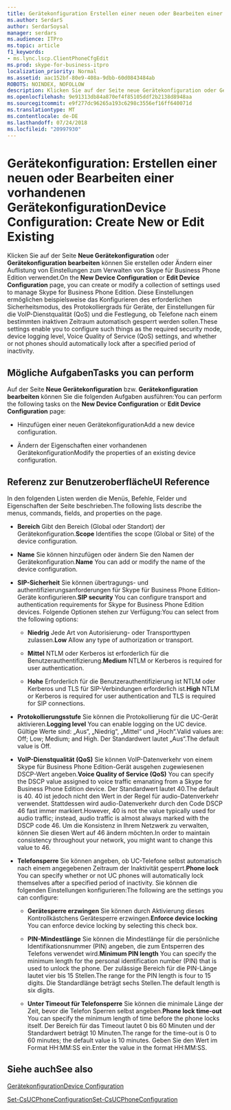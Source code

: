 ```yaml
---
title: Gerätekonfiguration Erstellen einer neuen oder Bearbeiten einer vorhandenen
ms.author: SerdarS
author: SerdarSoysal
manager: serdars
ms.audience: ITPro
ms.topic: article
f1_keywords:
- ms.lync.lscp.ClientPhoneCfgEdit
ms.prod: skype-for-business-itpro
localization_priority: Normal
ms.assetid: aac152bf-80e9-408a-9dbb-60d0843484ab
ROBOTS: NOINDEX, NOFOLLOW
description: Klicken Sie auf der Seite neue Gerätekonfiguration oder Gerätekonfiguration bearbeiten können Sie erstellen oder Ändern einer Auflistung von Einstellungen zum Verwalten von Skype für Business Phone Edition verwendet. Diese Einstellungen ermöglichen beispielsweise das Konfigurieren des erforderlichen Sicherheitsmodus, des Protokolliergrads für Geräte, der Einstellungen für die VoIP-Dienstqualität (QoS) und die Festlegung, ob Telefone nach einem bestimmten inaktiven Zeitraum automatisch gesperrt werden sollen.
ms.openlocfilehash: 9e91313db84a870ef4f85105ddf2b2138d8948aa
ms.sourcegitcommit: e9f277dc96265a193c6298c3556ef16ff640071d
ms.translationtype: MT
ms.contentlocale: de-DE
ms.lasthandoff: 07/24/2018
ms.locfileid: "20997930"
---
```

# <a name="device-configuration-create-new-or-edit-existing"></a><span data-ttu-id="b5df4-104">Gerätekonfiguration: Erstellen einer neuen oder Bearbeiten einer vorhandenen Gerätekonfiguration</span><span class="sxs-lookup"><span data-stu-id="b5df4-104">Device Configuration: Create New or Edit Existing</span></span>
 
<span data-ttu-id="b5df4-105">Klicken Sie auf der Seite **Neue Gerätekonfiguration** oder **Gerätekonfiguration bearbeiten** können Sie erstellen oder Ändern einer Auflistung von Einstellungen zum Verwalten von Skype für Business Phone Edition verwendet.</span><span class="sxs-lookup"><span data-stu-id="b5df4-105">On the **New Device Configuration** or **Edit Device Configuration** page, you can create or modify a collection of settings used to manage Skype for Business Phone Edition.</span></span> <span data-ttu-id="b5df4-106">Diese Einstellungen ermöglichen beispielsweise das Konfigurieren des erforderlichen Sicherheitsmodus, des Protokolliergrads für Geräte, der Einstellungen für die VoIP-Dienstqualität (QoS) und die Festlegung, ob Telefone nach einem bestimmten inaktiven Zeitraum automatisch gesperrt werden sollen.</span><span class="sxs-lookup"><span data-stu-id="b5df4-106">These settings enable you to configure such things as the required security mode, device logging level, Voice Quality of Service (QoS) settings, and whether or not phones should automatically lock after a specified period of inactivity.</span></span>
  
## <a name="tasks-you-can-perform"></a><span data-ttu-id="b5df4-107">Mögliche Aufgaben</span><span class="sxs-lookup"><span data-stu-id="b5df4-107">Tasks you can perform</span></span>

<span data-ttu-id="b5df4-108">Auf der Seite **Neue Gerätekonfiguration** bzw. **Gerätekonfiguration bearbeiten** können Sie die folgenden Aufgaben ausführen:</span><span class="sxs-lookup"><span data-stu-id="b5df4-108">You can perform the following tasks on the **New Device Configuration** or **Edit Device Configuration** page:</span></span>
  
- <span data-ttu-id="b5df4-109">Hinzufügen einer neuen Gerätekonfiguration</span><span class="sxs-lookup"><span data-stu-id="b5df4-109">Add a new device configuration.</span></span>
    
- <span data-ttu-id="b5df4-110">Ändern der Eigenschaften einer vorhandenen Gerätekonfiguration</span><span class="sxs-lookup"><span data-stu-id="b5df4-110">Modify the properties of an existing device configuration.</span></span>
    
## <a name="ui-reference"></a><span data-ttu-id="b5df4-111">Referenz zur Benutzeroberfläche</span><span class="sxs-lookup"><span data-stu-id="b5df4-111">UI Reference</span></span>

<span data-ttu-id="b5df4-112">In den folgenden Listen werden die Menüs, Befehle, Felder und Eigenschaften der Seite beschrieben.</span><span class="sxs-lookup"><span data-stu-id="b5df4-112">The following lists describe the menus, commands, fields, and properties on the page.</span></span>
  
- <span data-ttu-id="b5df4-113">**Bereich** Gibt den Bereich (Global oder Standort) der Gerätekonfiguration.</span><span class="sxs-lookup"><span data-stu-id="b5df4-113">**Scope** Identifies the scope (Global or Site) of the device configuration.</span></span>
    
- <span data-ttu-id="b5df4-114">**Name** Sie können hinzufügen oder ändern Sie den Namen der Gerätekonfiguration.</span><span class="sxs-lookup"><span data-stu-id="b5df4-114">**Name** You can add or modify the name of the device configuration.</span></span>
    
- <span data-ttu-id="b5df4-115">**SIP-Sicherheit** Sie können übertragungs- und authentifizierungsanforderungen für Skype für Business Phone Edition-Geräte konfigurieren.</span><span class="sxs-lookup"><span data-stu-id="b5df4-115">**SIP security** You can configure transport and authentication requirements for Skype for Business Phone Edition devices.</span></span> <span data-ttu-id="b5df4-116">Folgende Optionen stehen zur Verfügung:</span><span class="sxs-lookup"><span data-stu-id="b5df4-116">You can select from the following options:</span></span>
    
  - <span data-ttu-id="b5df4-117">**Niedrig** Jede Art von Autorisierung- oder Transporttypen zulassen.</span><span class="sxs-lookup"><span data-stu-id="b5df4-117">**Low** Allow any type of authorization or transport.</span></span>
    
  - <span data-ttu-id="b5df4-118">**Mittel** NTLM oder Kerberos ist erforderlich für die Benutzerauthentifizierung.</span><span class="sxs-lookup"><span data-stu-id="b5df4-118">**Medium** NTLM or Kerberos is required for user authentication.</span></span>
    
  - <span data-ttu-id="b5df4-119">**Hohe** Erforderlich für die Benutzerauthentifizierung ist NTLM oder Kerberos und TLS für SIP-Verbindungen erforderlich ist.</span><span class="sxs-lookup"><span data-stu-id="b5df4-119">**High** NTLM or Kerberos is required for user authentication and TLS is required for SIP connections.</span></span>
    
- <span data-ttu-id="b5df4-120">**Protokollierungsstufe** Sie können die Protokollierung für die UC-Gerät aktivieren.</span><span class="sxs-lookup"><span data-stu-id="b5df4-120">**Logging level** You can enable logging on the UC device.</span></span> <span data-ttu-id="b5df4-121">Gültige Werte sind: „Aus“, „Niedrig“, „Mittel“ und „Hoch“.</span><span class="sxs-lookup"><span data-stu-id="b5df4-121">Valid values are: Off; Low; Medium; and High.</span></span> <span data-ttu-id="b5df4-122">Der Standardwert lautet „Aus“.</span><span class="sxs-lookup"><span data-stu-id="b5df4-122">The default value is Off.</span></span>
    
- <span data-ttu-id="b5df4-123">**VoIP-Dienstqualität (QoS)** Sie können VoIP-Datenverkehr von einem Skype für Business Phone Edition-Gerät ausgehen zugewiesenen DSCP-Wert angeben.</span><span class="sxs-lookup"><span data-stu-id="b5df4-123">**Voice Quality of Service (QoS)** You can specify the DSCP value assigned to voice traffic emanating from a Skype for Business Phone Edition device.</span></span> <span data-ttu-id="b5df4-124">Der Standardwert lautet 40.</span><span class="sxs-lookup"><span data-stu-id="b5df4-124">The default is 40.</span></span> <span data-ttu-id="b5df4-125">40 ist jedoch nicht den Wert in der Regel für audio-Datenverkehr verwendet. Stattdessen wird audio-Datenverkehr durch den Code DSCP 46 fast immer markiert.</span><span class="sxs-lookup"><span data-stu-id="b5df4-125">However, 40 is not the value typically used for audio traffic; instead, audio traffic is almost always marked with the DSCP code 46.</span></span> <span data-ttu-id="b5df4-126">Um die Konsistenz in Ihrem Netzwerk zu verwalten, können Sie diesen Wert auf 46 ändern möchten.</span><span class="sxs-lookup"><span data-stu-id="b5df4-126">In order to maintain consistency throughout your network, you might want to change this value to 46.</span></span>
    
- <span data-ttu-id="b5df4-127">**Telefonsperre** Sie können angeben, ob UC-Telefone selbst automatisch nach einem angegebenen Zeitraum der Inaktivität gesperrt.</span><span class="sxs-lookup"><span data-stu-id="b5df4-127">**Phone lock** You can specify whether or not UC phones will automatically lock themselves after a specified period of inactivity.</span></span> <span data-ttu-id="b5df4-128">Sie können die folgenden Einstellungen konfigurieren:</span><span class="sxs-lookup"><span data-stu-id="b5df4-128">The following are the settings you can configure:</span></span>
    
  - <span data-ttu-id="b5df4-129">**Gerätesperre erzwingen** Sie können durch Aktivierung dieses Kontrollkästchens Gerätesperre erzwingen.</span><span class="sxs-lookup"><span data-stu-id="b5df4-129">**Enforce device locking** You can enforce device locking by selecting this check box.</span></span>
    
  - <span data-ttu-id="b5df4-130">**PIN-Mindestlänge** Sie können die Mindestlänge für die persönliche Identifikationsnummer (PIN) angeben, die zum Entsperren des Telefons verwendet wird.</span><span class="sxs-lookup"><span data-stu-id="b5df4-130">**Minimum PIN length** You can specify the minimum length for the personal identification number (PIN) that is used to unlock the phone.</span></span> <span data-ttu-id="b5df4-131">Der zulässige Bereich für die PIN-Länge lautet vier bis 15 Stellen.</span><span class="sxs-lookup"><span data-stu-id="b5df4-131">The range for the PIN length is four to 15 digits.</span></span> <span data-ttu-id="b5df4-132">Die Standardlänge beträgt sechs Stellen.</span><span class="sxs-lookup"><span data-stu-id="b5df4-132">The default length is six digits.</span></span>
    
  - <span data-ttu-id="b5df4-133">**Unter Timeout für Telefonsperre** Sie können die minimale Länge der Zeit, bevor die Telefon Sperren selbst angeben.</span><span class="sxs-lookup"><span data-stu-id="b5df4-133">**Phone lock time-out** You can specify the minimum length of time before the phone locks itself.</span></span> <span data-ttu-id="b5df4-134">Der Bereich für das Timeout lautet 0 bis 60 Minuten und der Standardwert beträgt 10 Minuten.</span><span class="sxs-lookup"><span data-stu-id="b5df4-134">The range for the time-out is 0 to 60 minutes; the default value is 10 minutes.</span></span> <span data-ttu-id="b5df4-135">Geben Sie den Wert im Format HH:MM:SS ein.</span><span class="sxs-lookup"><span data-stu-id="b5df4-135">Enter the value in the format HH:MM:SS.</span></span>
    
## <a name="see-also"></a><span data-ttu-id="b5df4-136">Siehe auch</span><span class="sxs-lookup"><span data-stu-id="b5df4-136">See also</span></span>

[<span data-ttu-id="b5df4-137">Gerätekonfiguration</span><span class="sxs-lookup"><span data-stu-id="b5df4-137">Device Configuration</span></span>](ms.lync.lscp.ClientDeviceCfgMain.md)

[<span data-ttu-id="b5df4-138">Set-CsUCPhoneConfiguration</span><span class="sxs-lookup"><span data-stu-id="b5df4-138">Set-CsUCPhoneConfiguration</span></span>](https://docs.microsoft.com/powershell/module/skype/set-csucphoneconfiguration?view=skype-ps)